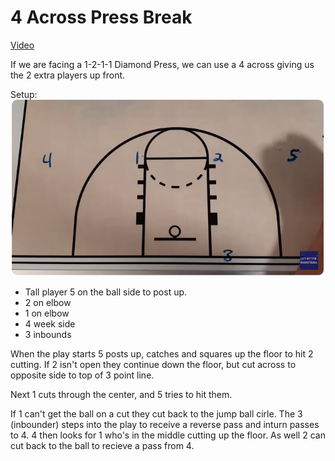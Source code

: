 # 4 Across Press Break
[Video](https://youtu.be/1KgpwUyxUVs?si=ahPbHb6WftLiFnKe)

If we are facing a 1-2-1-1 Diamond Press, we can use a 4 across giving us the 2 extra players up front.

Setup:
![Alt text](image.png)
- Tall player 5 on the ball side to post up.
- 2 on elbow
- 1 on elbow
- 4 week side 
- 3 inbounds

When the play starts 5 posts up, catches and squares up the floor to hit 2 cutting.  If 2 isn't open they continue down the floor, but cut across to opposite side to top of 3 point line.

Next 1 cuts through the center, and 5 tries to hit them.  

If 1 can't get the ball on a cut they cut back to the jump ball cirle. The 3 (inbounder) steps into the play to receive a reverse pass and inturn passes to 4.  4 then looks for 1 who's in the middle cutting up the floor.  As well 2 can cut back to the ball to recieve a pass from 4. 

